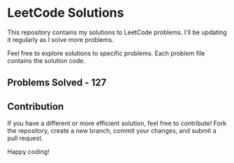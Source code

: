 # LeetCode Solutions

This repository contains my solutions to LeetCode problems. I'll be updating it regularly as I solve more problems.

Feel free to explore solutions to specific problems. Each problem file contains the solution code.

## Problems Solved - 127

## Contribution

If you have a different or more efficient solution, feel free to contribute! Fork the repository, create a new branch, commit your changes, and submit a pull request.

Happy coding!